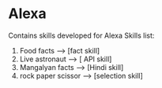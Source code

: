 # Alexa
 Contains skills developed for Alexa
Skills list:
1) Food facts         --> [fact skill]
2) Live astronaut     --> [ API skill]
3) Mangalyan facts    --> [Hindi skill]
4) rock paper scissor --> [selection skill]
